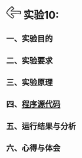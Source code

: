 # [<img style="width:40px;transform:rotate(180deg);" src="../../../assets/image/back.jpg"/>](../index.md) 实验10:

## 一、实验目的

## 二、实验要求

## 三、实验原理

## 四、[程序源代码](../../code/index.md)

## 五、运行结果与分析

## 六、心得与体会
